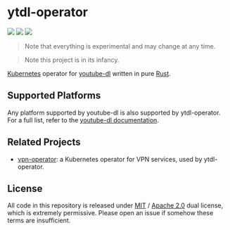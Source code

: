 # ytdl-operator
[<img src="https://img.shields.io/badge/maintenance%20status-actively%20developed-brightgreen">](https://github.com/thavlik/ytdl-operator)
[<img src="https://img.shields.io/badge/License-Apache_2.0-blue.svg">](./LICENSE)
[<img src="https://img.shields.io/badge/License-MIT-yellow.svg">](./LICENSE-MIT)

> Note that everything is experimental and may change at any time.

> Note this project is in its infancy.

[Kubernetes](https://kubernetes.io/) operator for [youtube-dl](https://github.com/ytdl-org/youtube-dl) written in pure [Rust](https://www.rust-lang.org/).

## Supported Platforms
Any platform supported by youtube-dl is also supported by ytdl-operator. For a full list, refer to the [youtube-dl documentation](https://ytb-dl.github.io/ytb-dl/supportedsites.html).

## Related Projects
- [vpn-operator](https://github.com/thavlik/vpn-operator): a Kubernetes operator for VPN services, used by ytdl-operator.

## License
All code in this repository is released under [MIT](LICENSE-MIT) / [Apache 2.0](LICENSE-Apache) dual license, which is extremely permissive. Please open an issue if somehow these terms are insufficient.
